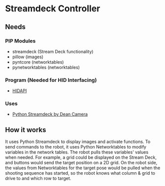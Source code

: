 # Streamdeck Controller

## Needs

### PIP Modules

- streamdeck (Stream Deck functionality)
- pillow (images)
- pyntcore (networktables)
- pynetworktables (networktables)

### Program (Needed for HID Interfacing)

- [HIDAPI](https://github.com/libusb/hidapi)

### Uses

- [Python Streamdeck by Dean Camera](https://github.com/abcminiuser/python-elgato-streamdeck)

## How it works

It uses Python Streamdeck to display images and activate functions. To send commands to the robot, it uses Python Networktables to modify variables in the network tables. The robot pulls these variables' values when needed. For example, a grid could be displayed on the Stream Deck, and buttons would send the target position on a 2D grid. On the robot side, the values from Networktables for the target pose would be pulled when the shooting sequence has started, so the robot knows what column & grid to drive to and which row to target.
